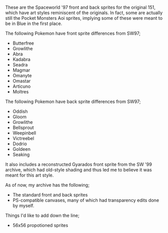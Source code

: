 These are the Spaceworld '97 front and back sprites for the original 151, which have art styles reminiscent of the originals. In fact, some are actually still the Pocket Monsters Aoi sprites, implying some of these were meant to be in Blue in the first place.

The following Pokemon have front sprite differences from SW97;
* Butterfree
* Growlithe
* Abra
* Kadabra
* Seadra
* Magmar
* Omanyte
* Omastar
* Articuno
* Moltres

The following Pokemon have back sprite differences from SW97;
* Oddish
* Gloom
* Growlithe
* Bellsprout
* Weepinbell
* Victreebel
* Dodrio
* Goldeen
* Seaking

It also includes a reconstructed Gyarados front sprite from the SW '99 archive, which had old-style shading and thus led me to believe it was meant for this art style.

As of now, my archive has the following;
- The standard front and back sprites
- PS-compatible canvases, many of which had transparency edits done by myself.

Things I'd like to add down the line;
- 56x56 propotioned sprites
